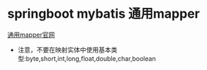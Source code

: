 # springboot mybatis 通用mapper
[通用mapper官网](https://github.com/abel533/Mapper/wiki/1.3-spring-boot)

* 注意，不要在映射实体中使用基本类型:byte,short,int,long,float,double,char,boolean
